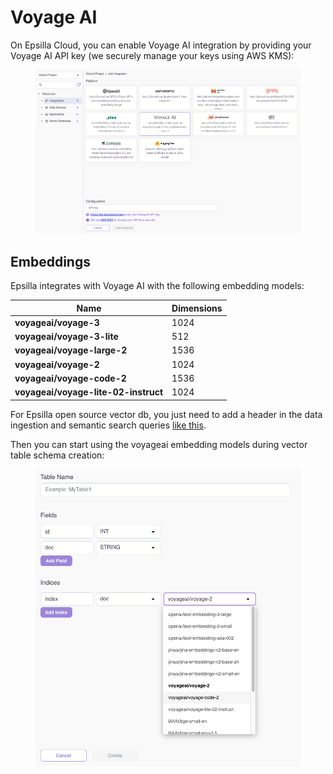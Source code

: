 # Voyage AI

On Epsilla Cloud, you can enable Voyage AI integration by providing your Voyage AI API key (we securely manage your keys using AWS KMS):

<figure><img src="../../.gitbook/assets/Screenshot 2024-05-18 at 8.52.45 AM.png" alt=""><figcaption></figcaption></figure>

## Embeddings

Epsilla integrates with Voyage AI with the following embedding models:

| Name                                 | Dimensions |
| ------------------------------------ | ---------- |
| **voyageai/voyage-3**                | 1024       |
| **voyageai/voyage-3-lite**           | 512        |
| **voyageai/voyage-large-2**          | 1536       |
| **voyageai/voyage-2**                | 1024       |
| **voyageai/voyage-code-2**           | 1536       |
| **voyageai/voyage-lite-02-instruct** | 1024       |

For Epsilla open source vector db, you just need to add a header in the data ingestion and semantic search queries [like this](../../epsilla-vector-database/advanced-topics/embeddings.md#voyage-ai-embedding).

Then you can start using the voyageai embedding models during vector table schema creation:

<figure><img src="../../.gitbook/assets/Screenshot 2024-01-31 at 12.10.07 PM.png" alt=""><figcaption></figcaption></figure>
